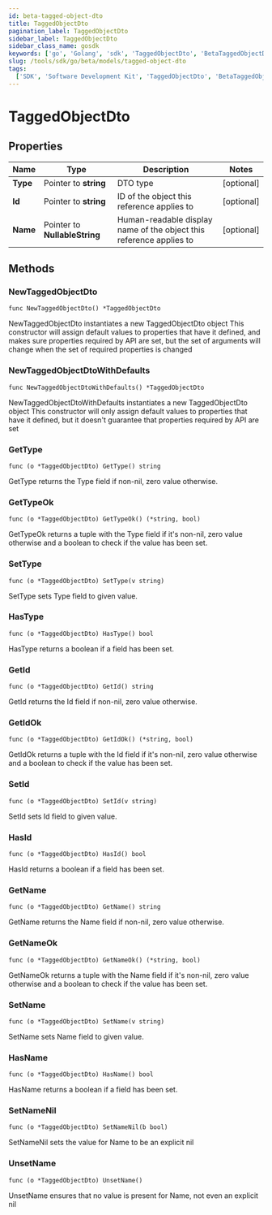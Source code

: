 ```yaml
---
id: beta-tagged-object-dto
title: TaggedObjectDto
pagination_label: TaggedObjectDto
sidebar_label: TaggedObjectDto
sidebar_class_name: gosdk
keywords: ['go', 'Golang', 'sdk', 'TaggedObjectDto', 'BetaTaggedObjectDto']
slug: /tools/sdk/go/beta/models/tagged-object-dto
tags:
  ['SDK', 'Software Development Kit', 'TaggedObjectDto', 'BetaTaggedObjectDto']
---
```


# TaggedObjectDto

## Properties

| Name | Type | Description | Notes |
| --- | --- | --- | --- |
| **Type** | Pointer to **string** | DTO type | [optional] |
| **Id** | Pointer to **string** | ID of the object this reference applies to | [optional] |
| **Name** | Pointer to **NullableString** | Human-readable display name of the object this reference applies to | [optional] |

## Methods

### NewTaggedObjectDto

`func NewTaggedObjectDto() *TaggedObjectDto`

NewTaggedObjectDto instantiates a new TaggedObjectDto object This constructor will assign default values to properties that have it defined, and makes sure properties required by API are set, but the set of arguments will change when the set of required properties is changed

### NewTaggedObjectDtoWithDefaults

`func NewTaggedObjectDtoWithDefaults() *TaggedObjectDto`

NewTaggedObjectDtoWithDefaults instantiates a new TaggedObjectDto object This constructor will only assign default values to properties that have it defined, but it doesn't guarantee that properties required by API are set

### GetType

`func (o *TaggedObjectDto) GetType() string`

GetType returns the Type field if non-nil, zero value otherwise.

### GetTypeOk

`func (o *TaggedObjectDto) GetTypeOk() (*string, bool)`

GetTypeOk returns a tuple with the Type field if it's non-nil, zero value otherwise and a boolean to check if the value has been set.

### SetType

`func (o *TaggedObjectDto) SetType(v string)`

SetType sets Type field to given value.

### HasType

`func (o *TaggedObjectDto) HasType() bool`

HasType returns a boolean if a field has been set.

### GetId

`func (o *TaggedObjectDto) GetId() string`

GetId returns the Id field if non-nil, zero value otherwise.

### GetIdOk

`func (o *TaggedObjectDto) GetIdOk() (*string, bool)`

GetIdOk returns a tuple with the Id field if it's non-nil, zero value otherwise and a boolean to check if the value has been set.

### SetId

`func (o *TaggedObjectDto) SetId(v string)`

SetId sets Id field to given value.

### HasId

`func (o *TaggedObjectDto) HasId() bool`

HasId returns a boolean if a field has been set.

### GetName

`func (o *TaggedObjectDto) GetName() string`

GetName returns the Name field if non-nil, zero value otherwise.

### GetNameOk

`func (o *TaggedObjectDto) GetNameOk() (*string, bool)`

GetNameOk returns a tuple with the Name field if it's non-nil, zero value otherwise and a boolean to check if the value has been set.

### SetName

`func (o *TaggedObjectDto) SetName(v string)`

SetName sets Name field to given value.

### HasName

`func (o *TaggedObjectDto) HasName() bool`

HasName returns a boolean if a field has been set.

### SetNameNil

`func (o *TaggedObjectDto) SetNameNil(b bool)`

SetNameNil sets the value for Name to be an explicit nil

### UnsetName

`func (o *TaggedObjectDto) UnsetName()`

UnsetName ensures that no value is present for Name, not even an explicit nil

